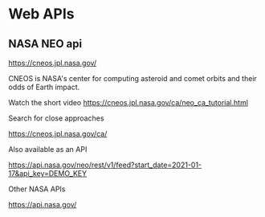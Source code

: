# Web APIs

## NASA NEO api

<https://cneos.jpl.nasa.gov/>

CNEOS is NASA's center for computing asteroid and comet orbits and their odds of Earth impact.

Watch the short video <https://cneos.jpl.nasa.gov/ca/neo_ca_tutorial.html>

Search for close approaches

<https://cneos.jpl.nasa.gov/ca/>

Also available as an API

https://api.nasa.gov/neo/rest/v1/feed?start_date=2021-01-17&api_key=DEMO_KEY

Other NASA APIs

https://api.nasa.gov/